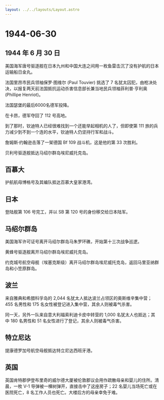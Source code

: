 ```yaml
---
layout: ../../layouts/Layout.astro
---
```


# 1944-06-30

## 1944 年 6 月 30 日

美国海军唐号驱逐舰在日本九州和中国大连之间用一枚鱼雷击沉了没有护航的日本运输船日金丸。

法国里昂市民兵领袖保罗·图维尔 (Paul Touvier) 挑选了 7
名犹太囚犯，由枪决处决，以报复两天前法国抵抗运动杀害信息部长兼当地民兵领袖菲利普·亨利奥
(Phillipe Henriot)。

法国瑟堡的最后6000名德军投降。

在卡昂，德军夺回了 112 号高地。

到了那时，钦迪特人已经很难找到一个还能举起相机的人了，但即使第 111
旅的兵力减少到不到一个连的水平，钦迪特人仍坚持行军和战斗。

詹姆斯·约翰逊击落了一架德国 Bf 109 战斗机，这是他的第 33 次胜利。

贝利号驱逐舰抵达马绍尔群岛埃尼威托克岛。

## 百慕大

护航航母博格号及其编队抵达百慕大皇家港湾。

## 日本

登陆舰第 106 号完工，并以 SB 第 120 号的身份移交给日本陆军。

## 马绍尔群岛

美国海军许可证号离开马绍尔群岛马朱罗环礁，开始第十三次战争巡逻。

黄蜂号驱逐舰离开马绍尔群岛埃尼威托克岛。

约克城号航空母舰（埃塞克斯级）离开马绍尔群岛埃尼威托克岛，返回马里亚纳群岛和小笠原群岛。

## 波兰

来自雅典和希腊科孚岛的 2,044 名犹太人抵达波兰占领区的奥斯维辛集中营；455
名男性和 175 名女性被登记进入集中营，其余人则被毒气杀害。

同一天，另外一队来自意大利福索利迪卡皮中转营的 1,000
名犹太人也抵达；其中 180 名男性和 51
名女性进行了登记，其余人则被毒气杀害。

## 特立尼达

提康德罗加号航空母舰抵达特立尼达西班牙港。

## 英国

英国肯特郡伊登布里奇的威尔德大厦被伦敦郡议会用作疏散母亲和婴儿的住所。清晨，一枚
V-1 导弹被一棵树弹开，直接击中了这座房子；22
名婴儿当场死亡或在医院死亡，8 名工作人员也死亡。大楼后方的母亲幸免于难。